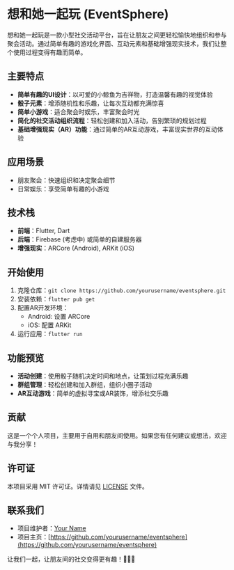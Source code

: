 # 想和她一起玩 (EventSphere)

想和她一起玩是一款小型社交活动平台，旨在让朋友之间更轻松愉快地组织和参与聚会活动。通过简单有趣的游戏化界面、互动元素和基础增强现实技术，我们让整个使用过程变得有趣而简单。

## 主要特点

- **简单有趣的UI设计**：以可爱的小鲸鱼为吉祥物，打造温馨有趣的视觉体验
- **骰子元素**：增添随机性和乐趣，让每次互动都充满惊喜
- **简单小游戏**：适合聚会时娱乐，丰富聚会时光
- **简化的社交活动组织流程**：轻松创建和加入活动，告别繁琐的规划过程
- **基础增强现实（AR）功能**：通过简单的AR互动游戏，丰富现实世界的互动体验

## 应用场景

- 朋友聚会：快速组织和决定聚会细节
- 日常娱乐：享受简单有趣的小游戏

## 技术栈

- **前端**：Flutter, Dart
- **后端**：Firebase (考虑中) 或简单的自建服务器
- **增强现实**：ARCore (Android), ARKit (iOS)

## 开始使用

1. 克隆仓库：`git clone https://github.com/yourusername/eventsphere.git`
2. 安装依赖：`flutter pub get`
3. 配置AR开发环境：
   - Android: 设置 ARCore
   - iOS: 配置 ARKit
4. 运行应用：`flutter run`

## 功能预览

- **活动创建**：使用骰子随机决定时间和地点，让策划过程充满乐趣
- **群组管理**：轻松创建和加入群组，组织小圈子活动
- **AR互动游戏**：简单的虚拟寻宝或AR装饰，增添社交乐趣

## 贡献

这是一个个人项目，主要用于自用和朋友间使用。如果您有任何建议或想法，欢迎与我分享！

## 许可证

本项目采用 MIT 许可证。详情请见 [LICENSE](./LICENSE) 文件。

## 联系我们

- 项目维护者：[Your Name](mailto:your.email@example.com)
- 项目主页：[https://github.com/yourusername/eventsphere](https://github.com/yourusername/eventsphere)

让我们一起，让朋友间的社交变得更有趣！🐳🎲🎉
